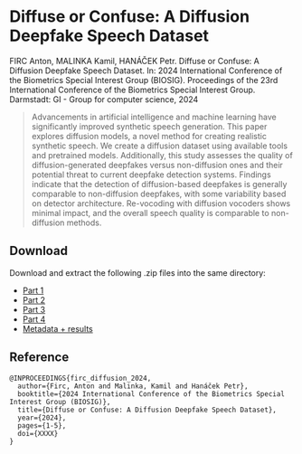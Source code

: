 # Diffuse or Confuse: A Diffusion Deepfake Speech Dataset

FIRC Anton, MALINKA Kamil, HANÁČEK Petr. Diffuse or Confuse: A Diffusion Deepfake Speech Dataset. In: 2024 International Conference of the Biometrics Special Interest Group (BIOSIG). Proceedings of the 23rd International Conference of the Biometrics Special Interest Group. Darmstadt: GI - Group for computer science, 2024

> Advancements in artificial intelligence and machine learning have significantly improved synthetic speech generation. This paper explores diffusion models, a novel method for creating realistic synthetic speech. We create a diffusion dataset using available tools and pretrained models. Additionally, this study assesses the quality of diffusion-generated deepfakes versus non-diffusion ones and their potential threat to current deepfake detection systems. Findings indicate that the detection of diffusion-based deepfakes is generally comparable to non-diffusion deepfakes, with some variability based on detector architecture. Re-vocoding with diffusion vocoders shows minimal impact, and the overall speech quality is comparable to non-diffusion methods.

## Download

Download and extract the following .zip files into the same directory:
- [Part 1](https://nextcloud.fit.vutbr.cz/s/HYcHPMTNn753QLF/download/dataset_01.zip)
- [Part 2](https://nextcloud.fit.vutbr.cz/s/cHAZzzkwCnSGBEX/download/dataset_02.zip)
- [Part 3](https://nextcloud.fit.vutbr.cz/s/EqHWL5G7BnfgKKC/download/dataset_03.zip)
- [Part 4](https://nextcloud.fit.vutbr.cz/s/DZdPWXySKbXEQSg/download/dataset_04.zip)
- [Metadata + results](https://nextcloud.fit.vutbr.cz/s/zKYSwFAHeXGG7YF/download/metadata.zip)

## Reference

```
@INPROCEEDINGS{firc_diffusion_2024,
  author={Firc, Anton and Malinka, Kamil and Hanáček Petr},
  booktitle={2024 International Conference of the Biometrics Special Interest Group (BIOSIG)}, 
  title={Diffuse or Confuse: A Diffusion Deepfake Speech Dataset}, 
  year={2024},
  pages={1-5},
  doi={XXXX}
}
```

